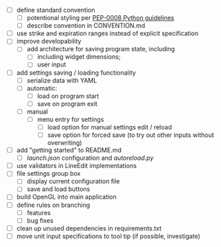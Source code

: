 - [ ] define standard convention
    - [ ] potentional styling per [PEP-0008 Python guidelines]( https://www.python.org/dev/peps/pep-0008/)
    - [ ] describe convention in CONVENTION.md
- [ ] use strike and expiration ranges instead of explicit specification
- [ ] improve developability
    - [ ] add architecture for saving program state, including
        - [ ] including widget dimensions;
        - [ ] user input
- [ ] add settings saving / loading functionality
    - [ ] serialize data with YAML
    - [ ] automatic:   
        - [ ] load on program start
        - [ ] save on program exit
    - [ ] manual
        - [ ] menu entry for settings
            - [ ] load option for manual settings edit / reload
            - [ ] save option for forced save (to try out other inputs without overwriting)
- [ ] add "getting started" to README.md
    - [ ] *launch.json* configuration and *autoreload.py*
- [ ] use validators in LineEdit implementations
- [ ] file settings group box
    - [ ] display current configuration file
    - [ ] save and load buttons
- [ ] build OpenGL into main application
- [ ] define rules on branching
    - [ ] features
    - [ ] bug fixes
- [ ] clean up unused dependencies in requirements.txt
- [ ] move unit input specifications to tool tip (if possible, investigate)